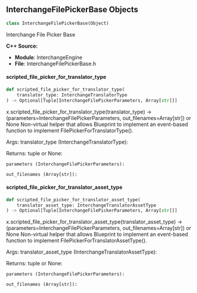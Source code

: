 ## InterchangeFilePickerBase Objects

```python
class InterchangeFilePickerBase(Object)
```

Interchange File Picker Base

**C++ Source:**

- **Module**: InterchangeEngine
- **File**: InterchangeFilePickerBase.h

<a id="unreal.InterchangeFilePickerBase.scripted_file_picker_for_translator_type"></a>

#### scripted_file_picker_for_translator_type

```python
def scripted_file_picker_for_translator_type(
    translator_type: InterchangeTranslatorType
) -> Optional[Tuple[InterchangeFilePickerParameters, Array[str]]]
```

x.scripted_file_picker_for_translator_type(translator_type) -> (parameters=InterchangeFilePickerParameters, out_filenames=Array[str]) or None
Non-virtual helper that allows Blueprint to implement an event-based function to implement FilePickerForTranslatorType().

Args:
    translator_type (InterchangeTranslatorType): 

Returns:
    tuple or None: 

    parameters (InterchangeFilePickerParameters): 

    out_filenames (Array[str]):

<a id="unreal.InterchangeFilePickerBase.scripted_file_picker_for_translator_asset_type"></a>

#### scripted_file_picker_for_translator_asset_type

```python
def scripted_file_picker_for_translator_asset_type(
    translator_asset_type: InterchangeTranslatorAssetType
) -> Optional[Tuple[InterchangeFilePickerParameters, Array[str]]]
```

x.scripted_file_picker_for_translator_asset_type(translator_asset_type) -> (parameters=InterchangeFilePickerParameters, out_filenames=Array[str]) or None
Non-virtual helper that allows Blueprint to implement an event-based function to implement FilePickerForTranslatorAssetType().

Args:
    translator_asset_type (InterchangeTranslatorAssetType): 

Returns:
    tuple or None: 

    parameters (InterchangeFilePickerParameters): 

    out_filenames (Array[str]):

<a id="unreal.InterchangePipelineConfigurationBase"></a>